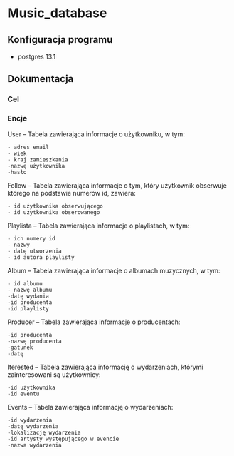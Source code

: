 # Music_database

## Konfiguracja programu
  - postgres 13.1
  
  
  ## Dokumentacja
  
  ### Cel
  
  
  ### Encje
  
 User – Tabela zawierająca informacje o użytkowniku, w tym:
 
	- adres email
	- wiek	
	- kraj zamieszkania 
	-nazwę użytkownika
	-hasło
		
Follow – Tabela zawierająca informacje o tym, który użytkownik obserwuje którego na podstawie numerów id, zawiera:

	- id użytkownika obserwującego
	- id użytkownika obserowanego
		
Playlista – Tabela zawierająca informacje o playlistach, w tym:

	- ich numery id
	- nazwy
	- datę utworzenia
	- id autora playlisty
		
Album – Tabela zawierająca informacje o albumach muzycznych, w tym:

	- id albumu
	- nazwę albumu
	-datę wydania
	-id producenta
	-id playlisty
		
Producer – Tabela zawierająca informacje o producentach:

	-id producenta
	-nazwę producenta
	-gatunek
	-datę
		
Iterested – Tabela zawierająca informację o wydarzeniach, którymi zainteresowani są użytkownicy:

	-id użytkownika
	-id eventu
		
Events – Tabela zawierająca informację o wydarzeniach:

	-id wydarzenia
	-datę wydarzenia
	-lokalizację wydarzenia
	-id artysty występującego w evencie
	-nazwa wydarzenia
